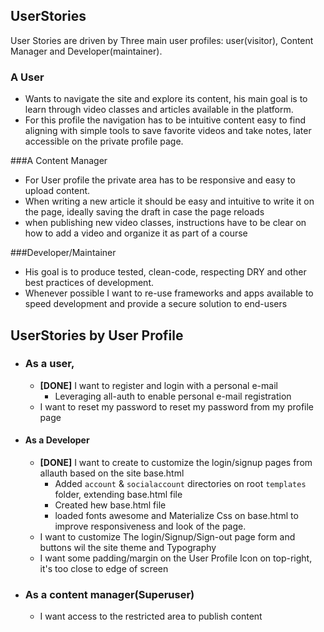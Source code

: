 UserStories
---

User Stories are driven by Three main user profiles: user(visitor), Content Manager and Developer(maintainer).

### A User

* Wants to navigate the site and explore its content, his main goal is to learn through video classes and articles available in the platform.
* For this profile the navigation has to be intuitive content easy to find aligning with simple tools to save favorite videos and take notes, later accessible on the private profile page. 

###A Content Manager 

* For User profile the private area has to be responsive and easy to upload content.
* When writing a new article it should be easy and intuitive to write it on the page, ideally saving the draft in case the page reloads
* when publishing new video classes, instructions have to be clear on how to add a video and organize it as part of a course
        
###Developer/Maintainer
    
* His goal is to produce tested, clean-code, respecting DRY  and other best practices of development. 
* Whenever possible I want to re-use frameworks and apps available to speed development and provide a secure solution to end-users 


## UserStories by User Profile

- ### As a user, 
  
    - **[DONE]** I want to register and login with a personal e-mail
       - Leveraging all-auth to enable personal e-mail registration
    - I want to reset my password to reset my password from my profile page
    
-   #### As a Developer

    - **[DONE]** I want to create to customize the login/signup pages from allauth based on the site base.html
        - Added `account` & `socialaccount` directories on root `templates` folder, extending base.html file
        - Created hew base.html file
        - loaded fonts awesome and Materialize Css on base.html to improve responsiveness and look of the page. 
    - I want to customize The login/Signup/Sign-out page form and buttons wil the site theme and Typography
    - I want some padding/margin on the User Profile Icon on top-right, it's too close to edge of screen

- ### As a content manager(Superuser)
  
  - I want access to the restricted area to publish content 
